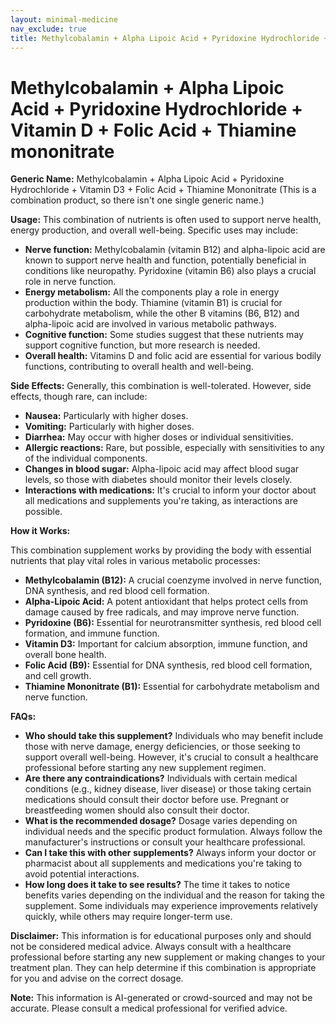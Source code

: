 ```yaml
---
layout: minimal-medicine
nav_exclude: true
title: Methylcobalamin + Alpha Lipoic Acid + Pyridoxine Hydrochloride + Vitamin D + Folic Acid + Thiamine mononitrate
---
```


# Methylcobalamin + Alpha Lipoic Acid + Pyridoxine Hydrochloride + Vitamin D + Folic Acid + Thiamine mononitrate

**Generic Name:** Methylcobalamin + Alpha Lipoic Acid + Pyridoxine Hydrochloride + Vitamin D3 + Folic Acid + Thiamine Mononitrate (This is a combination product, so there isn't one single generic name.)

**Usage:**  This combination of nutrients is often used to support nerve health, energy production, and overall well-being.  Specific uses may include:

* **Nerve function:** Methylcobalamin (vitamin B12) and alpha-lipoic acid are known to support nerve health and function, potentially beneficial in conditions like neuropathy.  Pyridoxine (vitamin B6) also plays a crucial role in nerve function.
* **Energy metabolism:**  All the components play a role in energy production within the body.  Thiamine (vitamin B1) is crucial for carbohydrate metabolism, while the other B vitamins (B6, B12) and alpha-lipoic acid are involved in various metabolic pathways.
* **Cognitive function:** Some studies suggest that these nutrients may support cognitive function, but more research is needed.
* **Overall health:** Vitamins D and folic acid are essential for various bodily functions, contributing to overall health and well-being.


**Side Effects:**  Generally, this combination is well-tolerated. However, side effects, though rare, can include:

* **Nausea:** Particularly with higher doses.
* **Vomiting:**  Particularly with higher doses.
* **Diarrhea:**  May occur with higher doses or individual sensitivities.
* **Allergic reactions:** Rare, but possible, especially with sensitivities to any of the individual components.
* **Changes in blood sugar:** Alpha-lipoic acid may affect blood sugar levels, so those with diabetes should monitor their levels closely.
* **Interactions with medications:**  It's crucial to inform your doctor about all medications and supplements you're taking, as interactions are possible.

**How it Works:**

This combination supplement works by providing the body with essential nutrients that play vital roles in various metabolic processes:

* **Methylcobalamin (B12):**  A crucial coenzyme involved in nerve function, DNA synthesis, and red blood cell formation.
* **Alpha-Lipoic Acid:** A potent antioxidant that helps protect cells from damage caused by free radicals, and may improve nerve function.
* **Pyridoxine (B6):**  Essential for neurotransmitter synthesis, red blood cell formation, and immune function.
* **Vitamin D3:** Important for calcium absorption, immune function, and overall bone health.
* **Folic Acid (B9):**  Essential for DNA synthesis, red blood cell formation, and cell growth.
* **Thiamine Mononitrate (B1):**  Essential for carbohydrate metabolism and nerve function.


**FAQs:**

* **Who should take this supplement?**  Individuals who may benefit include those with nerve damage, energy deficiencies, or those seeking to support overall well-being. However, it's crucial to consult a healthcare professional before starting any new supplement regimen.
* **Are there any contraindications?**  Individuals with certain medical conditions (e.g., kidney disease, liver disease) or those taking certain medications should consult their doctor before use.  Pregnant or breastfeeding women should also consult their doctor.
* **What is the recommended dosage?**  Dosage varies depending on individual needs and the specific product formulation. Always follow the manufacturer's instructions or consult your healthcare professional.
* **Can I take this with other supplements?**  Always inform your doctor or pharmacist about all supplements and medications you're taking to avoid potential interactions.
* **How long does it take to see results?**  The time it takes to notice benefits varies depending on the individual and the reason for taking the supplement.  Some individuals may experience improvements relatively quickly, while others may require longer-term use.


**Disclaimer:** This information is for educational purposes only and should not be considered medical advice.  Always consult with a healthcare professional before starting any new supplement or making changes to your treatment plan.  They can help determine if this combination is appropriate for you and advise on the correct dosage.


**Note:** This information is AI-generated or crowd-sourced and may not be accurate. Please consult a medical professional for verified advice.
